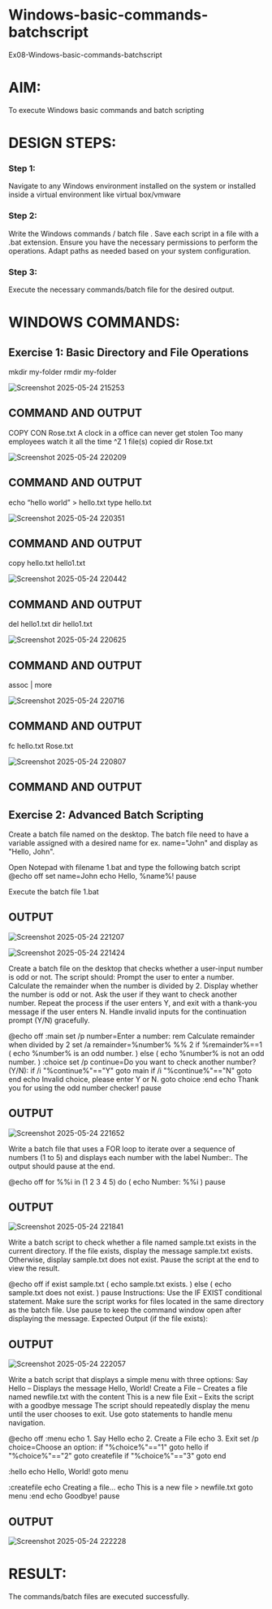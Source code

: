 # Windows-basic-commands-batchscript
Ex08-Windows-basic-commands-batchscript

# AIM:
To execute Windows basic commands and batch scripting

# DESIGN STEPS:

### Step 1:

Navigate to any Windows environment installed on the system or installed inside a virtual environment like virtual box/vmware 

### Step 2:

Write the Windows commands / batch file . Save each script in a file with a .bat extension. Ensure you have the necessary permissions to perform the operations. Adapt paths as needed based on your system configuration.
### Step 3:

Execute the necessary commands/batch file for the desired output. 




# WINDOWS COMMANDS:
## Exercise 1: Basic Directory and File Operations
mkdir my-folder
rmdir my-folder

![Screenshot 2025-05-24 215253](https://github.com/user-attachments/assets/8f413fef-2214-400e-8a62-986ae7639336)

## COMMAND AND OUTPUT
COPY CON Rose.txt
A clock in a office can never get stolen
Too many employees watch it all the time
^Z
1 file(s) copied
dir Rose.txt

![Screenshot 2025-05-24 220209](https://github.com/user-attachments/assets/efb73e03-2a8a-46ee-b63a-aeaee598030a)

## COMMAND AND OUTPUT
echo “hello world” > hello.txt
type hello.txt

![Screenshot 2025-05-24 220351](https://github.com/user-attachments/assets/14bd1387-e3c4-482c-b469-d7b052a7f529)

## COMMAND AND OUTPUT
copy hello.txt hello1.txt

![Screenshot 2025-05-24 220442](https://github.com/user-attachments/assets/aea92769-e545-4697-a7e8-37ddb70bb426)

## COMMAND AND OUTPUT
del hello1.txt
dir hello1.txt

![Screenshot 2025-05-24 220625](https://github.com/user-attachments/assets/43775296-18e0-4f37-b1a8-cae8c9ca987a)

## COMMAND AND OUTPUT
assoc | more

![Screenshot 2025-05-24 220716](https://github.com/user-attachments/assets/6dc88484-4948-4cf4-8824-588a27ea7e6b)

## COMMAND AND OUTPUT
fc hello.txt Rose.txt

![Screenshot 2025-05-24 220807](https://github.com/user-attachments/assets/c0c45d4e-7e9f-4387-b2ca-c28ac75b8cee)

## COMMAND AND OUTPUT

## Exercise 2: Advanced Batch Scripting
Create a batch file named on the desktop. The batch file need to have a variable assigned with a desired name for ex. name="John" and display as "Hello, John".

Open Notepad with filename 1.bat and type the following batch script
@echo off
set name=John
echo Hello, %name%!
pause

Execute the batch file 1.bat

## OUTPUT

![Screenshot 2025-05-24 221207](https://github.com/user-attachments/assets/34d6d25e-1c15-4d7b-80c7-ba49bbde05dd)

![Screenshot 2025-05-24 221424](https://github.com/user-attachments/assets/e4eb38e6-3815-4609-b17a-c16e19d5838c)


Create a batch file  on the desktop that checks whether a user-input number is odd or not. The script should:
Prompt the user to enter a number.
Calculate the remainder when the number is divided by 2.
Display whether the number is odd or not.
Ask the user if they want to check another number.
Repeat the process if the user enters Y, and exit with a thank-you message if the user enters N.
Handle invalid inputs for the continuation prompt (Y/N) gracefully.

@echo off
:main
set /p number=Enter a number: 
rem Calculate remainder when divided by 2
set /a remainder=%number% %% 2
if %remainder%==1 (
    echo %number% is an odd number.
) else (
    echo %number% is not an odd number.
)
:choice
set /p continue=Do you want to check another number? (Y/N): 
if /i "%continue%"=="Y" goto main
if /i "%continue%"=="N" goto end
echo Invalid choice, please enter Y or N.
goto choice
:end
echo Thank you for using the odd number checker!
pause

## OUTPUT

![Screenshot 2025-05-24 221652](https://github.com/user-attachments/assets/cf7cf321-29b7-41d2-b3d8-9208c2e37ae0)



Write a batch file that uses a FOR loop to iterate over a sequence of numbers (1 to 5) and displays each number with the label Number:. The output should pause at the end.

@echo off
for %%i in (1 2 3 4 5) do (
    echo Number: %%i
)
pause

## OUTPUT

![Screenshot 2025-05-24 221841](https://github.com/user-attachments/assets/507647cf-6fe1-4846-9aad-30b6cdfeb6ad)



Write a batch script to check whether a file named sample.txt exists in the current directory. If the file exists, display the message sample.txt exists. Otherwise, display sample.txt does not exist. Pause the script at the end to view the result.

@echo off
if exist sample.txt (
    echo sample.txt exists.
) else (
    echo sample.txt does not exist.
)
pause
Instructions:
Use the IF EXIST conditional statement.
Make sure the script works for files located in the same directory as the batch file.
Use pause to keep the command window open after displaying the message.
Expected Output (if the file exists):

## OUTPUT

![Screenshot 2025-05-24 222057](https://github.com/user-attachments/assets/99deb1c1-610f-4580-ada3-3f37395c3e3c)

Write a batch script that displays a simple menu with three options:
Say Hello – Displays the message Hello, World!
Create a File – Creates a file named newfile.txt with the content This is a new file
Exit – Exits the script with a goodbye message
The script should repeatedly display the menu until the user chooses to exit. Use goto statements to handle menu navigation.

@echo off
:menu
echo 1. Say Hello
echo 2. Create a File
echo 3. Exit
set /p choice=Choose an option: 
if "%choice%"=="1" goto hello
if "%choice%"=="2" goto createfile
if "%choice%"=="3" goto end

:hello
echo Hello, World!
goto menu

:createfile
echo Creating a file...
echo This is a new file > newfile.txt
goto menu
:end
echo Goodbye!
pause


## OUTPUT

![Screenshot 2025-05-24 222228](https://github.com/user-attachments/assets/9fa97c62-d619-4a29-bc1b-32ac1581eb06)

# RESULT:
The commands/batch files are executed successfully.

